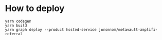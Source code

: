 # How to deploy

```
yarn codegen
yarn build
yarn graph deploy --product hosted-service jonomnom/metavault-amplifi-referral
```